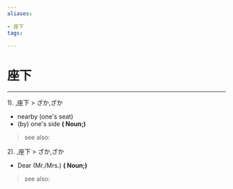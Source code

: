 ```yaml
---
aliases:
    
- 座下
tags:
    
---
```


# 座下
---
1).
,座下 > ざか,ざか

- nearby (one's seat)
- (by) one's side
**( Noun;)**
> see also: 
            
2).
,座下 > ざか,ざか

- Dear (Mr./Mrs.)
**( Noun;)**
> see also: 
            